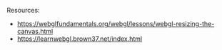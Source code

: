 Resources:
 - https://webglfundamentals.org/webgl/lessons/webgl-resizing-the-canvas.html
 - https://learnwebgl.brown37.net/index.html